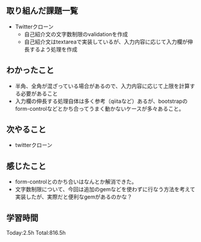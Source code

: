 ## 取り組んだ課題一覧
- Twitterクローン
  - 自己紹介文の文字数制限のvalidationを作成
  - 自己紹介文はtextareaで実装しているが、入力内容に応じて入力欄が伸長するよう処理を作成

## わかったこと
- 半角、全角が混ざっている場合があるので、入力内容に応じて上限を計算する必要があること
- 入力欄の伸長する処理自体は多く参考（qiitaなど）あるが、bootstrapのform-controlなどとかち合ってうまく動かないケースが多々あること。

## 次やること
- twitterクローン　

## 感じたこと
- form-controlとのかち合いはなんとか解消できた。
- 文字数制限について、今回は追加のgemなどを使わずに行なう方法を考えて実装したが、実際だと便利なgemがあるのかな？
  
## 学習時間
Today:2.5h
Total:816.5h